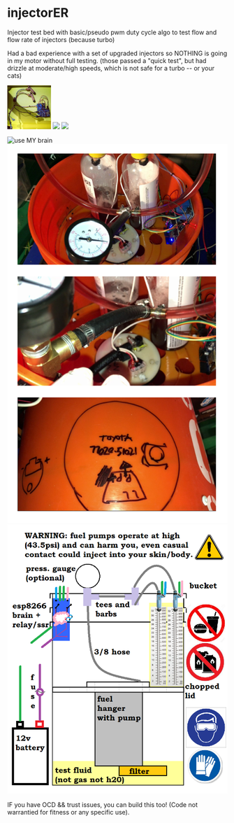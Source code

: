 # injectorER
Injector test bed with basic/pseudo pwm duty cycle algo to test flow and flow rate of injectors (because turbo)

Had a bad experience with a set of upgraded injectors so NOTHING is going in my motor without full testing.
(those passed a "quick test", but had drizzle at moderate/high speeds, which is not safe for a turbo -- or your cats)

<img src="brain.jpg" width=100> <img src="bucket.jpg" width=100> <img src="blockDiagram.jpg" width=100>

![use MY brain](/brain.png)
![buckets of fun](/bucket.png)
![for blockheads ONLY](/blockDiagram.png)

IF you have OCD && trust issues, you can build this too! (Code not warrantied for fitness or any specific use).
